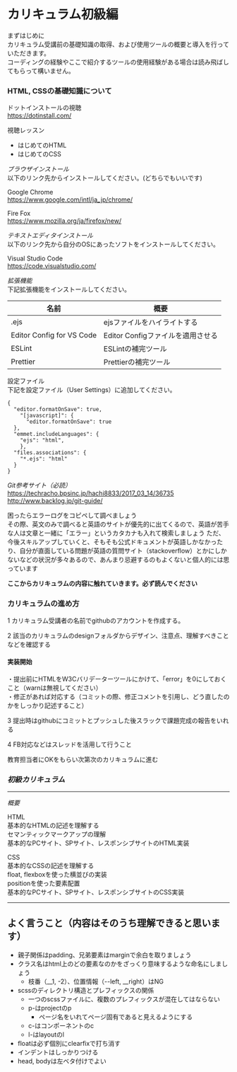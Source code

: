 # カリキュラム初級編


まずはじめに  
カリキュラム受講前の基礎知識の取得、および使用ツールの概要と導入を行っていただきます。  
コーディングの経験やここで紹介するツールの使用経験がある場合は読み飛ばしてもらって構いません。


### HTML, CSSの基礎知識について
ドットインストールの視聴  
https://dotinstall.com/

視聴レッスン
- はじめてのHTML
- はじめてのCSS


*ブラウザインストール*  
以下のリンク先からインストールしてください。(どちらでもいいです)

Google Chrome  
https://www.google.com/intl/ja_jp/chrome/

Fire Fox  
https://www.mozilla.org/ja/firefox/new/


*テキストエディタインストール*  
以下のリンク先から自分のOSにあったソフトをインストールしてください。

Visual Studio Code  
https://code.visualstudio.com/


*拡張機能*  
下記拡張機能をインストールしてください。

| 名前 | 概要 |
| -- | -- |
| .ejs | ejsファイルをハイライトする|
| Editor Config for VS Code | Editor Configファイルを適用させる|
| ESLint | ESLintの補完ツール |
| Prettier | Prettierの補完ツール |


設定ファイル  
下記を設定ファイル（User Settings）に追加してください。

```
{
  "editor.formatOnSave": true,
    "[javascript]": {
      "editor.formatOnSave": true
  },
  "emmet.includeLanguages": {
    "ejs": "html",
    },
  "files.associations": {
    "*.ejs": "html"
  }
}
```


*Git参考サイト（必読）*  
https://techracho.bpsinc.jp/hachi8833/2017_03_14/36735
http://www.backlog.jp/git-guide/


困ったらエラーログをコピペして調べましょう  
その際、英文のみで調べると英語のサイトが優先的に出てくるので、英語が苦手な人は文章と一緒に「エラー」というカタカナも入れて検索しましょう
ただ、今後スキルアップしていくと、そもそも公式ドキュメントが英語しかなかったり、自分が直面している問題が英語の質問サイト（stackoverflow）とかにしかないなどの状況が多々あるので、あんまり忌避するのもよくないと個人的には思っています



**ここからカリキュラムの内容に触れていきます。必ず読んでください**

### カリキュラムの進め方

1 カリキュラム受講者の名前でgithubのアカウントを作成する。

2 該当のカリキュラムのdesignフォルダからデザイン、注意点、理解すべきことなどを確認する

#### 実装開始  
・提出前にHTMLをW3Cバリデーターツールにかけて、「error」を0にしておくこと（warnは無視してください）  
・修正があれば対応する（コミットの際、修正コメントを引用し、どう直したのかをしっかり記述すること）

3 提出時はgithubにコミットとプッシュした後スラックで課題完成の報告をいれる

4 FB対応などはスレッドを活用して行うこと

教育担当者にOKをもらい次第次のカリキュラムに進む



### *初級カリキュラム*
--------------------------------------
*概要*

HTML  
基本的なHTMLの記述を理解する  
セマンティックマークアップの理解  
基本的なPCサイト、SPサイト、レスポンシブサイトのHTML実装


CSS  
基本的なCSSの記述を理解する  
float, flexboxを使った横並びの実装  
positionを使った要素配置  
基本的なPCサイト、SPサイト、レスポンシブサイトのCSS実装


---
## よく言うこと（内容はそのうち理解できると思います）  
- 親子関係はpadding、兄弟要素はmarginで余白を取りましょう  
- クラス名はhtml上のどの要素なのかをざっくり意味するような命名にしましょう  
  - 枝番（__1, -2）、位置情報（--left, __right）はNG  
- scssのディレクトリ構造とプレフィックスの関係  
  - 一つのscssファイルに、複数のプレフィックスが混在してはならない  
   - p-はprojectのp  
     - ページ名をいれてページ固有であると見えるようにする  
   - c-はコンポーネントのc  
   - l-はlayoutのl  
- floatは必ず個別にclearfixで打ち消す  
- インデントはしっかりつける  
- head, bodyは左ベタ付けでよい
